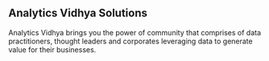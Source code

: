 ## Analytics Vidhya Solutions

Analytics Vidhya brings you the power of community that comprises of data practitioners, thought leaders and corporates leveraging data to generate value for their businesses.
